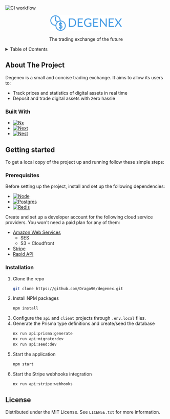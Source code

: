 ![CI workflow](https://github.com/Drago96/degenex/actions/workflows/ci.yml/badge.svg)

<div align="center">
  <img src="images/logo.png" alt="Logo" height="50">
  <p>The trading exchange of the future</p>
</div>

<details>
  <summary>Table of Contents</summary>
  <ol>
    <li>
      <a href="#about-the-project">About The Project</a>
      <ul>
        <li><a href="#built-with">Built With</a></li>
      </ul>
    </li>
    <li>
      <a href="#getting-started">Getting Started</a>
      <ul>
        <li><a href="#prerequisites">Prerequisites</a></li>
        <li><a href="#installation">Installation</a></li>
      </ul>
    </li>
    <li>
      <a href="#license">License</a>
    </li>
  </ol>
</details>

## About The Project

Degenex is a small and concise trading exchange. It aims to allow its users to:

- Track prices and statistics of digital assets in real time
- Deposit and trade digital assets with zero hassle

### Built With

- [![Nx](https://img.shields.io/badge/nx-143055?style=for-the-badge&logo=nx&logoColor=white)](https://nx.dev)
- [![Next](https://img.shields.io/badge/next.js-000000?style=for-the-badge&logo=nextdotjs&logoColor=white)](https://nextjs.org/)
- [![Nest](https://img.shields.io/badge/nestjs-%23E0234E.svg?style=for-the-badge&logo=nestjs&logoColor=white)](https://nestjs.com)

## Getting started

To get a local copy of the project up and running follow these simple steps:

### Prerequisites

Before setting up the project, install and set up the following dependencies:

- [![Node](https://img.shields.io/badge/node.js-6DA55F?style=for-the-badge&logo=node.js&logoColor=white)](https://nodejs.org/en/download)
- [![Postgres](https://img.shields.io/badge/postgres-%23316192.svg?style=for-the-badge&logo=postgresql&logoColor=white)](https://www.postgresql.org/download/)
- [![Redis](https://img.shields.io/badge/redis-%23DD0031.svg?style=for-the-badge&logo=redis&logoColor=white)](https://redis.io/download/)

Create and set up a developer account for the following cloud service providers. You won't need a paid plan for any of them:

- [Amazon Web Services](https://aws.amazon.com/)
  - SES
  - S3 + Cloudfront
- [Stripe](https://stripe.com)
- [Rapid API](https://rapidapi.com/hub)

### Installation

1. Clone the repo
   ```sh
   git clone https://github.com/Drago96/degenex.git
   ```
2. Install NPM packages
   ```sh
   npm install
   ```
3. Configure the `api` and `client` projects through `.env.local` files.
4. Generate the Prisma type definitions and create/seed the database
   ```sh
   nx run api:prisma:generate
   nx run api:migrate:dev
   nx run api:seed:dev
   ```
5. Start the application
   ```sh
   npm start
   ```
6. Start the Stripe webhooks integration
   ```sh
   nx run api:stripe:webhooks
   ```

## License

Distributed under the MIT License. See `LICENSE.txt` for more information.
